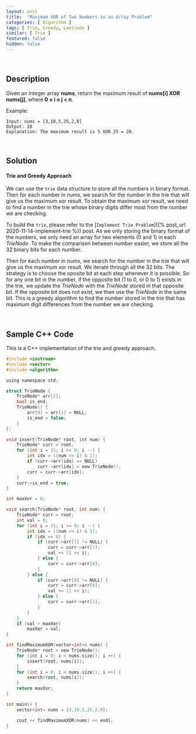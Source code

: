 ```yaml
---
layout: post
title:  "Maximum XOR of Two Numbers in an Array Problem"
categories: [ Algorithm ]
tags: [ Trie, Greedy, Leetcode ]
similar: [ Trie ]
featured: false
hidden: false
---
```


<br />

## Description


Given an integer array **nums**, return the maximum result of **nums[i] XOR nums[j]**, where **0 ≤ i ≤ j < n**.


Example: 
```
Input: nums = [3,10,5,25,2,8]
Output: 28
Explanation: The maximum result is 5 XOR 25 = 28.
```

<br />

## Solution


#### Trie and Greedy Approach

We can use the `trie` data structure to store all the numbers in binary format. Then for each number in *nums*, we search for the number in the trie that will give us the maximum xor result. To obtain the maximum xor result, we need to find a number in the trie whose binary digits differ most from the number we are checking.



To build the `trie`, please refer to the [`Implement Trie Problem`]({% post_url 2020-11-14-implement-trie %}) post. As we only storing the binary format of the numbers, we only need an array for two elements (0 and 1) in each *TrieNode*. To make the comparison between number easier, we store all the 32 binary bits for each number. 



Then for each number in *nums*, we search for the number in the trie that will give us the maximum xor result. We iterate through all the 32 bits. The strategy is to choose the oposite bit at each step whenever it is possible. So for any one bit in the number, if the opposite bit (1 to 0, or 0 to 1) exists in the trie, we update the *TrieNode* with the *TrieNode* stored in that opposite bit. If the opposite bit does not exist, we then use the *TrieNode* in the same bit. This is a greedy algorithm to find the number stored in the trie that has maximum digit differences from the number we are checking.



<br />

## Sample C++ Code

This is a C++ implementation of the trie and greedy approach.

```c
#include <iostream>
#include <vector>
#include <algorithm>

using namespace std;

struct TrieNode {
    TrieNode* arr[2];
    bool is_end;
    TrieNode() {
        arr[0] = arr[1] = NULL;
        is_end = false;
    }
};

void insert(TrieNode* root, int num) {
    TrieNode* curr = root;
    for (int i = 31; i >= 0; i --) {
        int idx = ((num >> i) & 1);
        if (curr->arr[idx] == NULL)
            curr->arr[idx] = new TrieNode();
        curr = curr->arr[idx];
    }
    curr->is_end = true;
}

int maxXor = 0;

void search(TrieNode* root, int num) {
    TrieNode* curr = root;
    int val = 0;
    for (int i = 31; i >= 0; i --) {
        int idx = ((num >> i) & 1);
        if (idx == 0) {
            if (curr->arr[1] != NULL) {
                curr = curr->arr[1];
                val += (1 << i);
            } else {
                curr = curr->arr[0];
            }
        } else {
            if (curr->arr[0] != NULL) {
                curr = curr->arr[0];
                val += (1 << i);
            } else {
                curr = curr->arr[1];
            }
        }
    }
    if (val > maxXor)
        maxXor = val;
}

int findMaximumXOR(vector<int>& nums) {
    TrieNode* root = new TrieNode();
    for (int i = 0; i < nums.size(); i ++) {
        insert(root, nums[i]);
    }
    for (int i = 0; i < nums.size(); i ++) {
        search(root, nums[i]);
    }
    return maxXor;
}

int main() {
    vector<int> nums = {3,10,5,25,2,8};

    cout << findMaximumXOR(nums) << endl;
}
```
